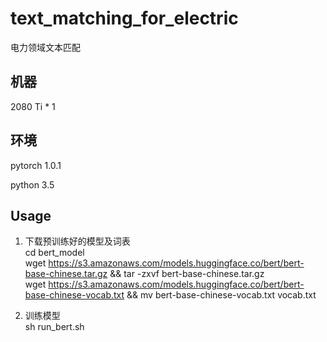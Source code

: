 # text_matching_for_electric
电力领域文本匹配

## 机器
2080 Ti * 1
## 环境
pytorch 1.0.1

python 3.5

## Usage

1. 下载预训练好的模型及词表</br>
	cd bert_model</br>
	wget https://s3.amazonaws.com/models.huggingface.co/bert/bert-base-chinese.tar.gz && tar -zxvf bert-base-chinese.tar.gz</br>
	 wget https://s3.amazonaws.com/models.huggingface.co/bert/bert-base-chinese-vocab.txt  && mv bert-base-chinese-vocab.txt  vocab.txt</br>
	
2. 训练模型</br>
	sh run_bert.sh
